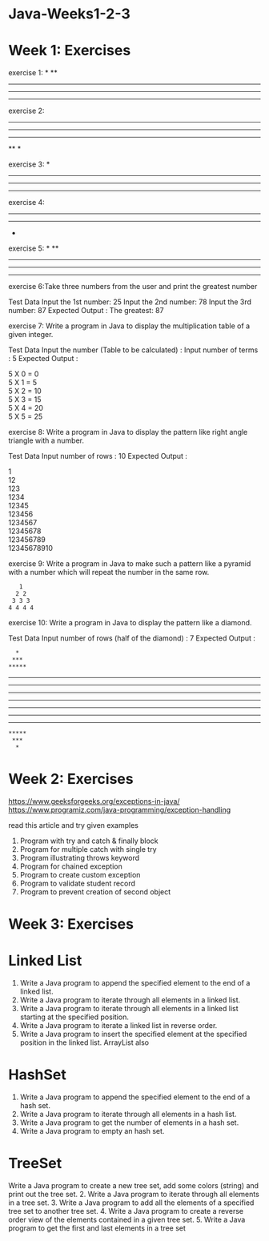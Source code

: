 # Java-Weeks1-2-3

# Week 1: Exercises
exercise 1:
*
**
***
****
*****


exercise 2:
*****
****
***
**
*


exercise 3:
   *  
  ***
 *****
*******

exercise 4:
*****
 ***
  *

exercise 5:
     *
    **
   ***
  ****
******

exercise 6:Take three numbers from the user and print the greatest number

Test Data
Input the 1st number: 25
Input the 2nd number: 78
Input the 3rd number: 87
Expected Output :
The greatest: 87


exercise 7: Write a program in Java to display the multiplication table of a given integer. 

Test Data
Input the number (Table to be calculated) : Input number of terms : 5
Expected Output :

5 X 0 = 0                                                                        
5 X 1 = 5                                                                        
5 X 2 = 10                                                                       
5 X 3 = 15                                                                       
5 X 4 = 20                                                                       
5 X 5 = 25

exercise 8: Write a program in Java to display the pattern like right angle triangle with a number. 

Test Data
Input number of rows : 10
Expected Output :

1                                                                                
12                                                                               
123                                                                              
1234                                                                             
12345                                                                            
123456                                                                           
1234567                                                                          
12345678                                                                         
123456789                                                                        
12345678910

exercise 9: Write a program in Java to make such a pattern like a pyramid with a number which will repeat the number in the same row. 

       1
      2 2
     3 3 3
    4 4 4 4 


exercise 10: Write a program in Java to display the pattern like a diamond. 

Test Data
Input number of rows (half of the diamond) : 7
Expected Output :

                                                                                 
      *                                                                          
     ***                                                                         
    *****                                                                        
   *******                                                                       
  *********                                                                      
 ***********                                                                     
*************                                                                    
 ***********                                                                     
  *********                                                                      
   *******                                                                       
    *****                                                                        
     ***                                                                         
      *       


# Week 2: Exercises

https://www.geeksforgeeks.org/exceptions-in-java/
https://www.programiz.com/java-programming/exception-handling

read this article and try given examples


1. Program with try and catch & finally block
2. Program for multiple catch with single try
3. Program illustrating throws keyword
4. Program for chained exception
5. Program to create custom exception
6. Program to validate student record
7. Program to prevent creation of second object


# Week 3: Exercises

# Linked List

1. Write a Java program to append the specified element to the end of a linked list.
2. Write a Java program to iterate through all elements in a linked list. 
3. Write a Java program to iterate through all elements in a linked list starting at the specified position. 
4. Write a Java program to iterate a linked list in reverse order.
5. Write a Java program to insert the specified element at the specified position in the linked list.
ArrayList also

# HashSet

1. Write a Java program to append the specified element to the end of a hash set. 
2. Write a Java program to iterate through all elements in a hash list. 
3. Write a Java program to get the number of elements in a hash set. 
4. Write a Java program to empty an hash set.

# TreeSet

Write a Java program to create a new tree set, add some colors (string) and print out the tree set. 
2. Write a Java program to iterate through all elements in a tree set.
3. Write a Java program to add all the elements of a specified tree set to another tree set. 
4. Write a Java program to create a reverse order view of the elements contained in a given tree set.
5. Write a Java program to get the first and last elements in a tree set

    
